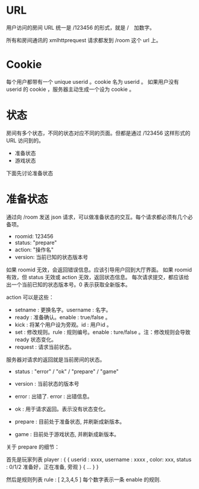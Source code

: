 URL
====

用户访问的房间 URL 统一是 /123456 的形式，就是 /　加数字。

所有和房间通讯的 xmlhttprequest 请求都发到 /room 这个 url 上。

Cookie
====

每个用户都带有一个 unique userid 。cookie 名为 userid 。
如果用户没有 userid 的 cookie ，服务器主动生成一个设为 cookie 。

状态
====
房间有多个状态，不同的状态对应不同的页面。但都是通过 /123456 这样形式的 URL 访问到的。

* 准备状态
* 游戏状态

下面先讨论准备状态

准备状态
====
通过向 /room 发送 json 请求，可以做准备状态的交互。每个请求都必须有几个必备项。

* roomid: 123456
* status: "prepare"
* action: "操作名"
* version: 当前已知的状态版本号

如果 roomid 无效，会返回错误信息。应该引导用户回到大厅界面。
如果 roomid 有效，但 status 无效或 action 无效，返回状态信息。
每次请求提交，都应该给出一个当前已知的状态版本号。0 表示获取全新版本。

action 可以是这些：

* setname : 更换名字。username : 名字。
* ready : 准备确认。enable : true/false 。
* kick : 将某个用户设为旁观。id : 用户id 。
* set : 修改规则。rule : 规则编号。enable : ture/false 。注：修改规则会导致 ready 状态变化。
* request : 请求当前状态。

服务器对请求的返回就是当前房间的状态。

* status : "error" / "ok" / "prepare" / "game"
* version : 当前状态的版本号

* error : 出错了. error : 出错信息。
* ok : 用于请求返回。表示没有状态变化。
* prepare : 目前处于准备状态, 并刷新成新版本。
* game : 目前处于游戏状态, 并刷新成新版本。

关于 prepare 的细节：

首先是玩家列表
player : {
  { userid : xxxx, username : xxxx , color: xxx, status : 0/1/2 准备好，正在准备, 旁观 }
  { ... }
}

然后是规则列表
rule : [ 2,3,4,5 ]
每个数字表示一条 enable 的规则.








